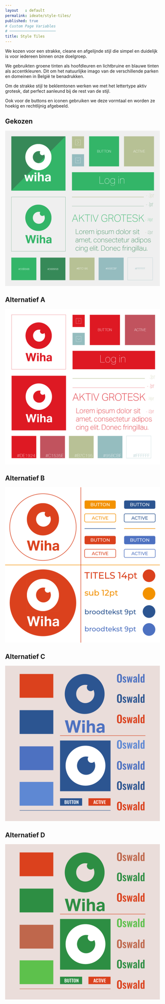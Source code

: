 ```yaml
---
layout   : default
permalink: ideate/style-tiles/
published: true
# Custom Page Variables
# ─────────────────────
title: Style Tiles
---
```


<p class="top">We kozen voor een strakke, cleane en afgelijnde stijl die simpel en duidelijk is voor iedereen binnen onze doelgroep.</p>
<p>We gebruikten groene tinten als hoofdleuren en lichtbruine en blauwe tinten als accentkleuren. Dit om het natuurlijke imago van de verschillende parken en domeinen in België te benadrukken.</p> 
<p>Om de strakke stijl te beklemtonen werken we met het lettertype aktiv grotesk, dat perfect aanleund bij de rest van de stijl.</p>
<p>Ook voor de buttons en iconen gebruiken we deze vormtaal en worden ze hoekig en rechtlijnig afgebeeld.</p>

## Gekozen

<img src="../../assets/images/tile.png" class="tile">

## Alternatief A

<img src="../../assets/images/tile2.jpg" class="tile">

## Alternatief B

<img src="../../assets/images/tile3.png" class="tile">

## Alternatief C

<img src="../../assets/images/tile4.png" class="tile">

## Alternatief D

<img src="../../assets/images/tile5.png" class="tile">